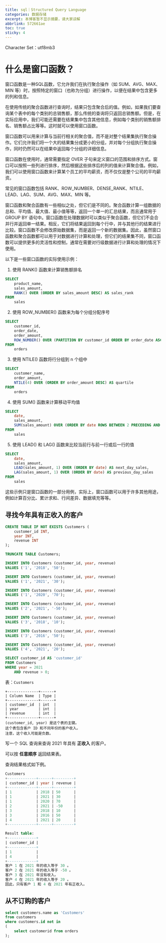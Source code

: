 ```yaml
---
title: sql｜Structured Query Language
categories: 数据存储
excerpt: 本博客暂不显示摘要，请大家谅解
abbrlink: 572661ae
toc: true
sticky: 4
---
```


Character Set：utf8mb3


# 什么是窗口函数？
窗口函数是一种SQL函数，它允许我们在执行聚合操作（如 SUM、AVG、MAX、MIN 等）时，按照特定的窗口（也称为分组）进行操作，以便在结果中包含更多的列和信息。

在使用传统的聚合函数进行查询时，结果只包含聚合后的值。例如，如果我们要查询某个表中的每个类别的总销售额，那么传统的查询将只返回总销售额。但是，在实际应用中，我们可能还需要在结果集中包含其他信息，例如每个类别的销售额排名、销售额占比等等。这时就可以使用窗口函数。

窗口函数可以用来计算与当前行相关的聚合值，而不是对整个结果集执行聚合操作。它们允许我们将一个大的结果集分成更小的分组，并对每个分组执行聚合操作，同时仍然可以在结果中返回每个分组的详细信息。

窗口函数在使用时，通常需要指定 OVER 子句来定义窗口的范围和排序方式。窗口可以按照一些列进行排序，然后根据这些排序后的列的值来计算聚合值。例如，我们可以使用窗口函数来计算某个员工的平均薪资，而不仅仅是整个公司的平均薪资。

常见的窗口函数包括 RANK、ROW_NUMBER、DENSE_RANK、NTILE、LEAD、LAG、SUM、AVG、MAX、MIN 等。

窗口函数和聚合函数有一些相似之处，但它们是不同的。聚合函数计算一组数据的总和、平均值、最大值、最小值等等，返回一个单一的汇总结果，而且通常用于 GROUP BY 语句中。窗口函数在处理数据时可以类似于聚合函数，但它们不会合并行并返回单一结果。相反，它们将结果返回到每个行中，并与其他行的结果进行比较。窗口函数不会修改原始数据集，而是返回一个新的数据集。因此，虽然窗口函数和聚合函数都可以用于对数据进行计算和处理，但它们的结果集不同，窗口函数可以提供更多的灵活性和控制，通常在需要对行级数据进行计算和处理的情况下使用。

以下是一些窗口函数的实际使用示例：

1. 使用 RANK() 函数来计算销售额排名

```sql
SELECT
    product_name,
    sales_amount,
    RANK() OVER (ORDER BY sales_amount DESC) AS sales_rank
FROM
    sales
```

2. 使用 ROW_NUMBER() 函数来为每个分组分配序号

```sql
SELECT
    customer_id,
    order_date,
    order_amount,
    ROW_NUMBER() OVER (PARTITION BY customer_id ORDER BY order_date ASC) AS order_num
FROM
    orders
```

3. 使用 NTILE() 函数将行分组到 n 个组中

```sql
SELECT
    customer_name,
    order_amount,
    NTILE(4) OVER (ORDER BY order_amount DESC) AS quartile
FROM
    orders
```

4. 使用 SUM() 函数来计算移动平均值

```sql
SELECT
    date,
    sales_amount,
    SUM(sales_amount) OVER (ORDER BY date ROWS BETWEEN 2 PRECEDING AND CURRENT ROW) AS moving_average
FROM
    sales
```

5. 使用 LEAD() 和 LAG() 函数来比较当前行与前一行或后一行的值

```sql
SELECT
    date,
    sales_amount,
    LEAD(sales_amount, 1) OVER (ORDER BY date) AS next_day_sales,
    LAG(sales_amount, 1) OVER (ORDER BY date) AS previous_day_sales
FROM
    sales
```

这些示例只是窗口函数的一部分用例，实际上，窗口函数可以用于许多其他用途，例如计算百分比、累计求和、行间差异、数据填充等等。

##  寻找今年具有正收入的客户 
```sql
CREATE TABLE IF NOT EXISTS Customers (
	customer_id INT,
	year INT,
	revenue INT
);

TRUNCATE TABLE Customers;

INSERT INTO Customers (customer_id, year, revenue)
VALUES ('1', '2018', '50');

INSERT INTO Customers (customer_id, year, revenue)
VALUES ('1', '2021', '30');

INSERT INTO Customers (customer_id, year, revenue)
VALUES ('1', '2020', '70');

INSERT INTO Customers (customer_id, year, revenue)
VALUES ('2', '2021', '-50');

INSERT INTO Customers (customer_id, year, revenue)
VALUES ('3', '2018', '10');

INSERT INTO Customers (customer_id, year, revenue)
VALUES ('3', '2016', '50');

INSERT INTO Customers (customer_id, year, revenue)
VALUES ('4', '2021', '20');

SELECT customer_id AS 'customer_id'
FROM Customers
WHERE year = 2021
	AND revenue > 0;
```

表：`Customers`

```
+--------------+------+
| Column Name  | Type |
+--------------+------+
| customer_id  | int  |
| year         | int  |
| revenue      | int  |
+--------------+------+
(customer_id, year) 是这个表的主键。
这个表包含客户 ID 和不同年份的客户收入。
注意，这个收入可能是负数。
```

写一个 SQL 查询来查询 2021 年具有 **正收入** 的客户。

可以按 **任意顺序** 返回结果表。

查询结果格式如下例。

```sql
Customers
+-------------+------+---------+
| customer_id | year | revenue |
+-------------+------+---------+
| 1           | 2018 | 50      |
| 1           | 2021 | 30      |
| 1           | 2020 | 70      |
| 2           | 2021 | -50     |
| 3           | 2018 | 10      |
| 3           | 2016 | 50      |
| 4           | 2021 | 20      |
+-------------+------+---------+

Result table:
+-------------+
| customer_id |
+-------------+
| 1           |
| 4           |
+-------------+
客户 1 在 2021 年的收入等于 30 。
客户 2 在 2021 年的收入等于 -50 。
客户 3 在 2021 年没有收入。
客户 4 在 2021 年的收入等于 20 。
因此，只有客户 1 和 4 在 2021 年有正收入。
```

## 从不订购的客户
```sql
select customers.name as 'Customers'
from customers
where customers.id not in
(
    select customerid from orders
);
```



